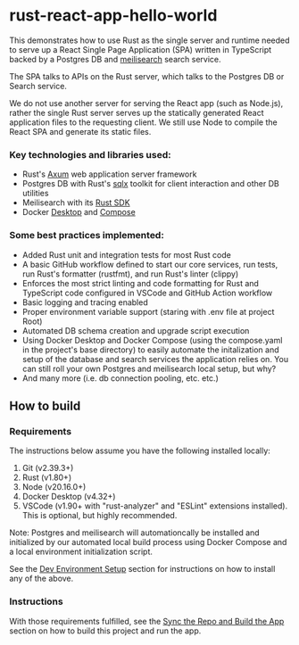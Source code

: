 # rust-react-app-hello-world

This demonstrates how to use Rust as the single server and runtime needed to serve up a React Single Page Application (SPA) written in TypeScript backed by a Postgres DB and [meilisearch](https://www.meilisearch.com/) search service. 

The SPA talks to APIs on the Rust server, which talks to the Postgres DB or Search service. 

We do not use another server for serving the React app (such as Node.js), rather the single Rust server serves up the statically generated React application files to the requesting client. We still use Node to compile the React SPA and generate its static files. 

### Key technologies and libraries used:
* Rust's [Axum](https://docs.rs/axum/latest/axum/) web application server framework
* Postgres DB with Rust's [sqlx](https://docs.rs/sqlx/latest/sqlx/) toolkit for client interaction and other DB utilities
* Meilisearch with its [Rust SDK](https://github.com/meilisearch/meilisearch-rust)
* Docker [Desktop](https://www.docker.com/products/docker-desktop/) and [Compose](https://docs.docker.com/compose/)

### Some best practices implemented:
* Added Rust unit and integration tests for most Rust code
* A basic GitHub workflow defined to start our core services, run tests, run Rust's formatter (rustfmt), and run Rust's linter (clippy)
* Enforces the most strict linting and code formatting for Rust and TypeScript code configured in VSCode and GitHub Action workflow
* Basic logging and tracing enabled
* Proper environment variable support (staring with .env file at project Root)
* Automated DB schema creation and upgrade script execution
* Using Docker Desktop and Docker Compose (using the compose.yaml in the project's base directory) to easily automate the initalization and setup of the database and search services the application relies on. You can still roll your own Postgres and meilisearch local setup, but why?
* And many more (i.e. db connection pooling, etc. etc.)


## How to build 

### Requirements
The instructions below assume you have the following installed locally: 
1. Git (v2.39.3+)
2. Rust (v1.80+) 
3. Node (v20.16.0+)
5. Docker Desktop (v4.32+)
6. VSCode (v1.90+ with "rust-analyzer" and "ESLint" extensions installed). This is optional, but highly recommended. 

Note: Postgres and meilisearch will automationcally be installed and initialized by our automated local build process using Docker Compose and a local environment initialization script. 

See the [Dev Environment Setup](https://docs.google.com/document/d/1XNp3Rvjv013czinhsvlJ8TVzIqlS23XuRvU68ydVp28/edit#heading=h.nmiyh3e307cw) section for instructions on how to install any of the above.

### Instructions
With those requirements fulfilled, see the [Sync the Repo and Build the App](https://docs.google.com/document/d/1XNp3Rvjv013czinhsvlJ8TVzIqlS23XuRvU68ydVp28/edit#heading=h.xjl3tbax05i7) section on how to build this project and run the app.
